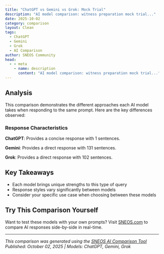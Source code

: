 ```yaml
---
title: "ChatGPT vs Gemini vs Grok: Mock Trial"
description: "AI model comparison: witness preparation mock trial..."
date: 2025-10-02
category: comparison
layout: Clean
tags:
  - ChatGPT
  - Gemini
  - Grok
  - AI Comparison
author: SNEOS Community
head:
  - - meta
    - name: description
      content: "AI model comparison: witness preparation mock trial..."
---
```


<ChatComparison
  title="ChatGPT vs Gemini vs Grok: Mock Trial"
  prompt="witness preparation mock trial"
  :responses='{
    "ChatGPT": "Error calling OpenAI API.",
    "Gemini": "Okay, let\u0027s break down how to conduct effective witness preparation for a mock trial. This is a crucial element of success in any mock trial competition.\n\n**I. Goals of Witness Preparation**\n\n*   **Truthful and Compelling Testimony:** The primary goal is for the witness to deliver truthful testimony in a clear, concise, and believable manner. You\u0027re *not* coaching them to lie, but rather helping them present the truth in the most effective way.\n*   **Anticipating Questions:**  Prepare the witness for both direct examination (friendly questions from your side) and cross-examination (potentially hostile questions from the opposing side).\n*   **Understanding the Rules of Evidence:**  Ensure the witness understands basic evidentiary rules (e.g., hearsay, speculation) so they can avoid giving objectionable testimony.\n*   **Maintaining Composure and Credibility:** Help the witness remain calm, confident, and credible, even under pressure from cross-examination.\n*   **Staying Within the Scope of the Affidavit/Statement:**  The witness must stick to the facts provided in their pre-trial affidavit/statement.  They can\u0027t add new information during trial.\n*   **Presenting a Favorable Narrative:**  While sticking to the facts, help the witness emphasize details that support your case theory and minimize the impact of unfavorable facts.\n*   **Effective Communication:**  Work on the witness\u0027s tone, body language, and pace of speech to ensure they are understood and connect with the judge/jury.\n\n**II.  Key Steps in Witness Preparation**\n\n1.  **Initial Review and Understanding:**\n\n    *   **Affidavit/Statement:**  The very first step is for the witness to thoroughly read and understand their own affidavit/statement.  Make sure they know every detail contained within it.  They should be able to summarize it in their own words.\n    *   **Case Theory:** Explain the overall case theory to the witness and how their testimony fits into the larger narrative.  They need to understand why their testimony matters.  What are you trying to prove or disprove with their testimony?\n    *   **Key Facts:**  Identify the key facts that the witness will be testifying about. Highlight these facts in their statement.\n    *   **Weaknesses:** Discuss potential weaknesses in their testimony or inconsistencies in the facts.  Brainstorm ways to address these issues.\n\n2.  **Direct Examination Preparation:**\n\n    *   **Drafting Questions:**  Create a list of direct examination questions that will elicit the desired information from the witness in a logical and compelling order. The questions should be open-ended to allow the witness to tell their story naturally.\n    *   **Practicing the Direct:**  Conduct multiple practice sessions where you ask the direct examination questions and the witness answers.\n        *   **Focus on Clarity and Conciseness:**  Encourage the witness to give clear, concise answers.  Avoid rambling or speculation.\n        *   **Encourage Storytelling:**  Help the witness tell their story in a natural and engaging way.  Encourage them to use vivid language and descriptive details.\n        *   **\u0022Why\u0022 Questions:**  Use \u0022why\u0022 questions to elicit explanations and motivations.\n        *   **\u0022How\u0022 Questions:** Use \u0022how\u0022 questions to elicit details and descriptions of events.\n        *   **Exhibits:** If there are exhibits, practice introducing them through the witness.  Make sure the witness can properly identify and authenticate the exhibit.\n    *   **Refine and Adjust:**  Based on the practice sessions, refine the questions and the witness\u0027s answers.  Address any areas of confusion or weakness.\n\n3.  **Cross-Examination Preparation:**\n\n    *   **Anticipating Questions:**  Brainstorm a list of potential cross-examination questions.  Think about the opposing side\u0027s case theory and how they will try to attack the witness\u0027s credibility or the facts.\n    *   **Practicing the Cross:**  Conduct practice sessions where you play the role of the opposing attorney and ask the witness tough, challenging questions.\n        *   **Stress Test:**  Don\u0027t be afraid to be aggressive in your cross-examination. This will help the witness prepare for the pressure of trial.\n        *   **Impeachment:**  Practice impeaching the witness with their prior statement. This will help them understand how the opposing side might try to attack their credibility.\n        *   **Hypothetical Questions:**  Ask hypothetical questions to test the witness\u0027s reasoning and ability to think on their feet.\n    *   **Developing Strategies for Cross-Examination:**  Help the witness develop strategies for answering difficult questions:\n        *   **Listen Carefully:**  The most important thing is to listen carefully to the question.  Don\u0027t interrupt or jump to conclusions.\n        *   **Understand the Question:**  If the witness doesn\u0027t understand the question, they should ask the attorney to repeat or rephrase it.\n        *   **Answer Truthfully:**  The witness should always answer truthfully, even if the answer is unfavorable.\n        *   **Don\u0027t Speculate:**  If the witness doesn\u0027t know the answer, they should say \u0022I don\u0027t know.\u0022  They should never speculate or guess.\n        *   **Be Concise:**  Answer the question directly and avoid providing unnecessary information.\n        *   **Don\u0027t Argue:**  The witness should never argue with the attorney.  They should remain calm and respectful, even if the attorney is being aggressive.\n        *   **\u0022I don\u0027t recall\u0022 is acceptable.** However, don\u0027t overuse it.\n        *   **\u0022That\u0027s not what I meant\u0022 or \u0022That\u0027s not what I said\u0022** can be used carefully to clarify misunderstandings.\n    *   **Addressing Problem Areas:**  Focus on the areas where the witness struggled during the practice cross-examination.  Develop strategies for handling these difficult questions.\n\n4.  **Rules of Evidence:**\n\n    *   **Hearsay:** Explain what hearsay is and how to avoid it.  (Generally, an out-of-court statement offered to prove the truth of the matter asserted.)\n    *   **Speculation:**  Explain that the witness should only testify about what they personally observed or know.  They should not speculate or guess.\n    *   **Relevance:**  Make sure the witness understands that their testimony must be relevant to the case.\n    *   **Foundation:** Briefly explain the need to lay a foundation for evidence (e.g., identifying an object).\n    *   **Objections:**  Explain that attorneys will object to certain questions or answers. The witness should stop talking immediately when an objection is made and wait for the judge to rule.\n\n5.  **Demeanor and Presentation:**\n\n    *   **Eye Contact:**  Encourage the witness to make eye contact with the judge/jury when answering questions.\n    *   **Posture:**  Advise the witness to sit up straight and maintain good posture.\n    *   **Voice:**  Speak clearly and loudly enough to be heard.  Avoid mumbling or speaking too quickly.\n    *   **Body Language:**  Be aware of body language.  Avoid fidgeting, crossing arms, or other distracting behaviors.  Try to project confidence.\n    *   **Dress Appropriately:**  Dress professionally.\n\n6.  **Ethical Considerations:**\n\n    *   **Truthfulness:**  Emphasize the importance of telling the truth.  It is unethical and illegal to coach a witness to lie.\n    *   **Fairness:**  Explain that the goal of witness preparation is to help the witness present the truth in the most effective way, not to distort or conceal the truth.\n\n**III.  Specific Tips and Techniques**\n\n*   **Start Early:**  Don\u0027t wait until the last minute to prepare your witnesses.  Give them plenty of time to review their statements and practice their testimony.\n*   **Be Patient:**  Witness preparation can be a time-consuming process.  Be patient with your witnesses and provide them with the support they need.\n*   **Use Visual Aids:**  Use diagrams, timelines, or other visual aids to help the witness understand the facts of the case.\n*   **Record Practice Sessions:**  Record practice sessions so the witness can review their performance and identify areas for improvement.\n*   **Provide Feedback:**  Provide constructive feedback to the witness after each practice session.\n*   **Mock Objections:** Introduce mock objections during practice to familiarize the witness with the process.\n*   **Vary the Style:** Change up the style of questioning during practice to simulate the different approaches you might encounter at trial.\n\n**IV. Example Scenario and Questions (Illustrative)**\n\nLet\u0027s say your witness is an eyewitness to a car accident.\n\n*   **Weakness:** The witness admits they were 50 feet away when the accident occurred.\n\n*   **Direct Examination:**\n\n    *   \u0022Please state your name and address for the record.\u0022\n    *   \u0022Where were you on the afternoon of July 15th?\u0022\n    *   \u0022Could you describe what you saw?\u0022 (Open-ended)\n    *   \u0022How far away were you from the intersection when the collision occurred?\u0022\n    *   \u0022Can you describe the vehicles involved?\u0022\n    *   \u0022Did you notice anything about the traffic signals at the time?\u0022\n    *   \u0022In your opinion, which driver caused the accident, and why?\u0022\n\n*   **Cross-Examination (Anticipated Questions):**\n\n    *   \u0022Isn\u0027t it true that you were 50 feet away when the accident happened?\u0022 (Leading)\n    *   \u0022So, you couldn\u0027t see the faces of the drivers, could you?\u0022\n    *   \u0022Isn\u0027t it possible that your view was partially obstructed by a tree?\u0022\n    *   \u0022You said the light was green, but isn\u0027t it possible you misremembered?\u0022\n    *   \u0022Have you ever had any issues with your eyesight?\u0022\n    *   \u0022You gave a statement to the police that contradicts what you just said, didn\u0027t you?\u0022 (Impeachment)\n\n*   **Strategies for Cross-Examination (for the Witness):**\n\n    *   \u0022Yes, I was 50 feet away, but I had a clear and unobstructed view of the intersection.\u0022 (Addressing the distance issue)\n    *   \u0022While I couldn\u0027t see their faces, I could clearly see the color of the cars and their movements.\u0022 (Minimizing the impact of not seeing faces)\n    *   \u0022There was a tree nearby, but it did not obstruct my view of the intersection or the traffic signals.\u0022 (Addressing potential obstructions)\n    *   \u0022I am confident that the light was green. I remember it clearly.\u0022 (Reaffirming the key fact)\n    *    \u0022Yes, I may have given a statement to the police that is slightly different, but my memory is more clear today than it was on the date I gave the police my statement.\u0022\n\n**V.  Important Reminders**\n\n*   **Don\u0027t Lead the Witness:**  In real court, you can\u0027t lead your own witness on direct examination. Model that in mock trial.  Your questions should be open-ended, not suggesting the answer.\n*   **Objections During Prep:** During prep, *simulate* the objection process. Explain common objections like hearsay, speculation, leading, lack of foundation, relevance, etc. Stop the witness when you hear something objectionable, explain the objection, and then help them rephrase their answer.\n*   **Document Everything:** Keep a log of your witness preparation sessions, including the dates, times, topics covered, and any specific feedback provided. This will help you track the witness\u0027s progress and ensure that you have covered all the necessary topics.\n\nBy following these steps and techniques, you can effectively prepare your witnesses for a mock trial and increase your chances of success. Good luck! Remember, the key is practice, practice, practice!\n",
    "Grok": "Witness preparation is a critical component of a successful mock trial. It involves helping a witness feel confident, credible, and prepared to deliver their testimony in a clear and persuasive manner. Below is a step-by-step guide to preparing a witness for a mock trial, along with tips and sample questions to use during preparation.\n\n---\n\n### **Goals of Witness Preparation**\n1. **Familiarity with the Case**: Ensure the witness understands their role, the facts of the case, and their character\u2019s background.\n2. **Clarity and Confidence**: Help the witness communicate their testimony clearly, confidently, and convincingly.\n3. **Anticipate Questions**: Prepare the witness for both direct and cross-examination questions.\n4. **Credibility**: Teach the witness to remain calm, honest, and believable, even under pressure.\n5. **Consistency**: Ensure the witness\u2019s testimony aligns with the case theory and other evidence.\n\n---\n\n### **Steps for Witness Preparation**\n\n#### **1. Understand the Witness\u2019s Role**\n- Review the witness statement or affidavit (provided in the mock trial materials) with the witness.\n- Discuss the witness\u2019s background, personality, and perspective on the events of the case.\n- Identify whether the witness is a fact witness (describing what they saw/heard) or an expert witness (providing specialized knowledge).\n\n**Example Discussion Points:**\n- \u201CWhat is your relationship to the defendant/plaintiff?\u201D\n- \u201CWhat do you know about the events in question?\u201D\n- \u201CHow does your character feel about the situation? Are they biased or neutral?\u201D\n\n#### **2. Develop the Witness\u2019s Story**\n- Help the witness create a clear, chronological narrative of the events they will testify about.\n- Focus on key details that support your case theory while avoiding irrelevant information.\n- Ensure the witness avoids speculation or stating opinions unless asked (unless they are an expert witness).\n\n**Tips:**\n- Use the \u201C5 W\u2019s\u201D (Who, What, Where, When, Why) to structure their story.\n- Encourage the witness to memorize key dates, times, and facts but avoid sounding rehearsed.\n\n#### **3. Practice Direct Examination**\n- Prepare a list of open-ended questions to guide the witness through their testimony during direct examination.\n- Teach the witness to answer in full sentences and elaborate when appropriate to provide context.\n- Emphasize the importance of sticking to the facts and not volunteering extra information.\n\n**Sample Direct Examination Questions:**\n- \u201CCan you describe what you saw on the night of the incident?\u201D\n- \u201CWhere were you when you heard the argument?\u201D\n- \u201CHow did the defendant behave during this event?\u201D\n- \u201CWhat did you do next?\u201D\n\n**Practice Tip:** Conduct a mock direct examination with the witness. Provide feedback on their tone, clarity, and eye contact. Encourage them to speak to the judge or jury (or audience in a mock trial setting).\n\n#### **4. Prepare for Cross-Examination**\n- Explain that the opposing counsel will try to challenge their credibility, catch inconsistencies, or highlight biases.\n- Teach the witness to listen carefully to questions, pause before answering, and avoid arguing with the attorney.\n- Practice answering leading questions (yes/no questions) concisely and honestly.\n\n**Sample Cross-Examination Questions:**\n- \u201CIsn\u2019t it true that you couldn\u2019t see clearly because it was dark?\u201D\n- \u201CYou have a personal relationship with the defendant, don\u2019t you?\u201D\n- \u201CHow can you be sure about what you heard if you were 50 feet away?\u201D\n- \u201CDidn\u2019t you tell someone else a different version of this story?\u201D\n\n**Tips for Handling Cross-Examination:**\n- If the witness doesn\u2019t know the answer, they should say, \u201CI don\u2019t know,\u201D rather than guess.\n- If they make a mistake, they should correct it calmly without appearing flustered.\n- Teach them to avoid saying \u201CI think\u201D or \u201Cmaybe\u201D too often, as it undermines credibility.\n\n#### **5. Work on Delivery and Demeanor**\n- Encourage the witness to speak clearly, at a moderate pace, and with appropriate emotion (based on their character).\n- Advise them to maintain eye contact with the judge or jury when answering questions.\n- Remind them to avoid fidgeting, slouching, or appearing nervous.\n\n**Body Language Tips:**\n- Sit up straight and keep hands on the table or lap (not crossed).\n- Avoid looking at notes unless absolutely necessary (notes are often not allowed in mock trials).\n- Stay composed, even if the opposing counsel is aggressive.\n\n#### **6. Address Weaknesses**\n- Identify any potential weaknesses in the witness\u2019s testimony (e.g., bias, gaps in memory, inconsistent statements).\n- Prepare the witness to explain these weaknesses honestly without losing credibility.\n- If the witness has a criminal record or past mistakes (if part of the case materials), teach them to own up to it if asked, without over-explaining.\n\n**Example:**\n- Attorney: \u201CIsn\u2019t it true you were convicted of theft five years ago?\u201D\n- Witness: \u201CYes, that is true, but I have worked hard to rebuild my life since then.\u201D\n\n#### **7. Conduct Mock Testimony Sessions**\n- Simulate both direct and cross-examination in a realistic setting with other team members acting as attorneys.\n- Rotate team members to ask unexpected or challenging questions to mimic a real cross-examination.\n- Provide constructive feedback after each session, focusing on content, delivery, and handling of tough questions.\n\n#### **8. Explain Courtroom Etiquette**\n- Teach the witness how to address the judge (e.g., \u201CYour Honor\u201D) and follow courtroom procedures.\n- Remind them to wait for the question to finish before answering and to stop speaking if there is an objection.\n- Explain the importance of staying in character throughout their testimony.\n\n---\n\n### **Additional Tips for Coaches and Attorneys**\n- **Tailor Questions to the Witness**: Ensure the questions during direct examination highlight the witness\u2019s strengths and key contributions to the case.\n- **Don\u2019t Over-Coach**: Avoid scripting answers word-for-word, as it can make the witness sound robotic or rehearsed. Instead, focus on themes and key points.\n- **Build Confidence**: Reassure the witness that it\u2019s okay to make minor mistakes as long as they remain calm and truthful.\n- **Time Management**: Ensure the witness\u2019s testimony fits within any time limits for direct or cross-examination in the mock trial competition rules.\n\n---\n\n### **Sample Witness Preparation Checklist**\n1. Review witness statement and case materials with the witness.\n2. Develop a clear, concise narrative of the witness\u2019s testimony.\n3. Prepare and practice direct examination questions.\n4. Anticipate and practice cross-examination challenges.\n5. Work on delivery (voice, tone, body language).\n6. Conduct mock testimony sessions with feedback.\n7. Address potential weaknesses or inconsistencies.\n8. Review courtroom etiquette and procedures.\n\n---\n\n### **Common Mistakes to Avoid**\n- **Memorizing a Script**: Witnesses should understand their story, not recite lines, to avoid sounding unnatural.\n- **Arguing During Cross-Examination**: Witnesses should remain calm and not become defensive or combative.\n- **Overloading with Details**: Stick to relevant facts; too much information can confuse the jury or open up more areas for cross-examination.\n- **Ignoring Character Traits**: If the witness is supposed to be nervous, angry, or shy, their demeanor should reflect that (within reason).\n\n---\n\nBy thoroughly preparing witnesses using these steps, you can ensure they are ready to testify effectively and contribute to a compelling mock trial performance. If you have a specific case or witness role in mind, I can help tailor questions or scenarios further! Let me know."
  }'
  published-date="03:02"
/>

## Analysis

This comparison demonstrates the different approaches each AI model takes when responding to the same prompt. Here are the key differences observed:

### Response Characteristics

**ChatGPT**: Provides a concise response with 1 sentences. 

**Gemini**: Provides a direct response with 131 sentences. 

**Grok**: Provides a direct response with 102 sentences. 

## Key Takeaways

- Each model brings unique strengths to this type of query
- Response styles vary significantly between models
- Consider your specific use case when choosing between these models

## Try This Comparison Yourself

Want to test these models with your own prompts? Visit [SNEOS.com](https://sneos.com) to compare AI responses side-by-side in real-time.

---

*This comparison was generated using the [SNEOS AI Comparison Tool](https://sneos.com)*
*Published: October 02, 2025 | Models: ChatGPT, Gemini, Grok*
